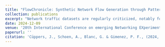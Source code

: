 ```yaml
---
title: "FlowChronicle: Synthetic Network Flow Generation through Pattern Set Mining"
collection: publications
excerpt: "Network traffic datasets are regularly criticized, notably for the lack of realism and diversity in their attack or benign traffic. Generating synthetic network traffic using generative machine learning techniques is a recent area of research that could complement experimental test beds and help assess the efficiency of network security tools such as network intrusion detection systems. Most methods generating synthetic network flows disregard the temporal dependencies between them, leading to unrealistic traffic. To address this issue, we introduce FlowChronicle, a novel synthetic network flow generation tool that relies on pattern mining and statistical models to preserve temporal dependencies. We empirically compare our method against state-of-the-art techniques on several criteria, namely realism, diversity, compliance, and novelty. This evaluation demonstrates the capability of FlowChronicle to achieve high-quality generation while significantly outperforming the other methods in preserving temporal dependencies between flows. Besides, in contrast to deep learning methods, the patterns identified by FlowChronicle are explainable, and experts can verify their soundness. Our work substantially advances synthetic network traffic generation, offering a method that enhances both the utility and trustworthiness of the generated network flows."
date: 2024-12-09
venue: '20th International Conference on emerging Networking EXperiments and Technologies (CoNEXT)'
paperurl: ''
citation: 'Cüppers, J., Schoen, A., Blanc, G. & Gimenez, P. F., (2024, December). FlowChronicle: Synthetic Network Flow Generation through Pattern Set Mining Generation. In the 20th International Conference on emerging Networking EXperiments and Technologies (CoNEXT).'
---
```

